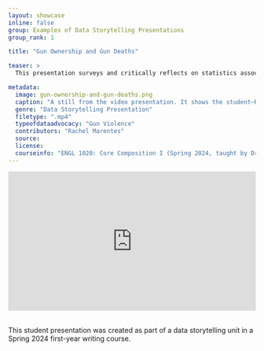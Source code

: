 ```yaml
---
layout: showcase
inline: false
group: Examples of Data Storytelling Presentations
group_rank: 1

title: "Gun Ownership and Gun Deaths"

teaser: >
  This presentation surveys and critically reflects on statistics associated with gun violence, such as why gun owners claim to carry guns and the paradox that people often carry guns to feel safer out of fear that other people might have guns. Blending big data visualization with tragic stories of specific gun deaths, this presentation seeks to add statistical evidence and emotional appeals to advocate for more strict gun regulations.

metadata:
  image: gun-ownership-and-gun-deaths.png
  caption: "A still from the video presentation. It shows the student—Rachel, a feminine individual wearing glasses, a necklace, and a pink sweater—presenting a slide that says ‘Gun Violence by Rachel Marentes.’ On the slide, there is also an image of a poster made by a protester that shows a drawing of bloody shoes with the words ‘It doesn’t have to be this way’ and ‘say no to gun violence’ written on it."
  genre: "Data Storytelling Presentation"
  filetype: ".mp4"
  typeofdataadvocacy: "Gun Violence"
  contributors: "Rachel Marentes"
  source: 
  license: 
  courseinfo: "ENGL 1020: Core Composition I (Spring 2024, taught by Dr. John Tinnell at the University of Colorado Denver) as part of a Data Storytelling unit"
---
```


<div style="max-width: 1280px"><div style="position: relative; padding-bottom: 56.25%; height: 0; overflow: hidden;"><iframe src="https://www.youtube.com/embed/3CXqLZpA8F8?si=uEBj4HCEJBDGt5q0?videoseries?list=PL9_5y1s7b_5bUQ0dfnXgwzjjEnDWQ7NLS&rel=0" width="1280" height="720" frameborder="0" scrolling="no" allowfullscreen allow="autoplay" title="Rehabilitation vs. Punishment" style="border:none; position: absolute; top: 0; left: 0; right: 0; bottom: 0; height: 100%; max-width: 100%;"></iframe></div></div>

<br>

This student presentation was created as part of a data storytelling unit in a Spring 2024 first-year writing course.

<br>
